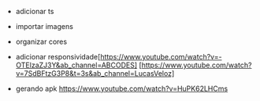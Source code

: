 - adicionar ts
- importar imagens
- organizar cores
- adicionar responsividade[https://www.youtube.com/watch?v=-OTElzaZJ3Y&ab_channel=ABCODES]
  [https://www.youtube.com/watch?v=7SdBFtzG3P8&t=3s&ab_channel=LucasVeloz]

- gerando apk
  https://www.youtube.com/watch?v=HuPK62LHCms
